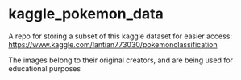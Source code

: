 # kaggle_pokemon_data
A repo for storing a subset of this kaggle dataset for easier access: https://www.kaggle.com/lantian773030/pokemonclassification

The images belong to their original creators, and are being used for educational purposes
